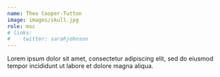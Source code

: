 ```yaml
---
name: Theo Cooper-Tutton
image: images/skull.jpg
role: msc
# links:
#    twitter: sarahjohnson
---
```


Lorem ipsum dolor sit amet, consectetur adipiscing elit, sed do eiusmod tempor incididunt ut labore et dolore magna aliqua.
